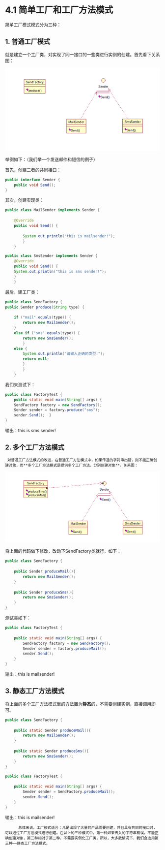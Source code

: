# 4.1 简单工厂和工厂方法模式

简单工厂模式模式分为三种：

## **1. 普通工厂模式**

就是建立一个工厂类，对实现了同一接口的一些类进行实例的创建。首先看下关系图：

![](../../.gitbook/assets/image%20%2883%29.png)

举例如下：（我们举一个发送邮件和短信的例子）

首先，创建二者的共同接口：

```java
public interface Sender {	
    public void Send();
}
```

其次，创建实现类：

```java
public class MailSender implements Sender {	

    @Override	
    public void Send() {		
        
        System.out.println("this is mailsender!");	
        }
    }
```

```java
public class SmsSender implements Sender { 	
    @Override	
    public void Send() {		
    System.out.println("this is sms sender!");	
    }
    }
```

最后，建工厂类：

```java
public class SendFactory { 	
public Sender produce(String type) {
	
	if ("mail".equals(type)) {			
		return new MailSender();		
	}
	else if ("sms".equals(type)) {		
		return new SmsSender();		
		} 
	else {			
		System.out.println("请输入正确的类型!");		
		return null;		
		}	
		}
	}
```

我们来测试下：

```java
public class FactoryTest { 	
    public static void main(String[] args) {		
    SendFactory factory = new SendFactory();		
    Sender sender = factory.produce("sms");		
    sender.Send();	}
}
```

输出：this is sms sender!

##  2. **多个工厂方法模式**

     对普通工厂方法模式的改进，在普通工厂方法模式中，如果传递的字符串出错，则不能正确创建对象，而**多个工厂方法模式是提供多个工厂方法，分别创建对象**。关系图：

![](../../.gitbook/assets/image%20%28161%29.png)

 将上面的代码做下修改，改动下SendFactory类就行，如下：

```java
public class SendFactory {
	
	public Sender produceMail(){
		return new MailSender();
	}
	
	public Sender produceSms(){
		return new SmsSender();
	}
}

```

测试类如下：

```java
public class FactoryTest {
 
	public static void main(String[] args) {
		SendFactory factory = new SendFactory();
		Sender sender = factory.produceMail();
		sender.Send();
	}
}

```

 输出：this is mailsender!

## 3. **静态工厂方法模式**

  将上面的多个工厂方法模式里的方法置为**静态**的，不需要创建实例，直接调用即可。

```java
public class SendFactory {
	
	public static Sender produceMail(){
		return new MailSender();
	}
	
	public static Sender produceSms(){
		return new SmsSender();
	}
}

```

```java
public class FactoryTest {
 
	public static void main(String[] args) {	
		Sender sender = SendFactory.produceMail();
		sender.Send();
	}
}
```

输出：this is mailsender!

          总体来说，工厂模式适合：凡是出现了大量的产品需要创建，并且具有共同的接口时，可以通过工厂方法模式进行创建。在以上的三种模式中，第一种如果传入的字符串有误，不能正确创建对象，第三种相对于第二种，不需要实例化工厂类，所以，大多数情况下，我们会选用第三种——静态工厂方法模式。

